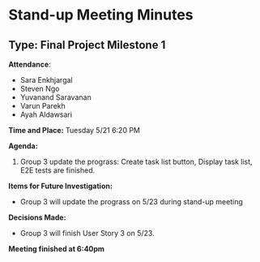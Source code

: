 # Stand-up Meeting Minutes 
## Type: Final Project Milestone 1
**Attendance**: 
- Sara Enkhjargal
- Steven Ngo
- Yuvanand Saravanan
- Varun Parekh
- Ayah Aldawsari

**Time and Place:**
Tuesday 5/21 6:20 PM 

**Agenda:**
1. Group 3 update the prograss: Create task list button, Display task list, E2E tests are finished. 
   
**Items for Future Investigation:**
- Group 3 will update the prograss on 5/23 during stand-up meeting
  
**Decisions Made:**
- Group 3 will finish User Story 3 on 5/23. 

**Meeting finished at 6:40pm**
